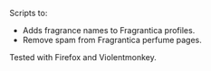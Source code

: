 Scripts to:

- Adds fragrance names to Fragrantica profiles.
- Remove spam from Fragrantica perfume pages.

Tested with Firefox and Violentmonkey.
